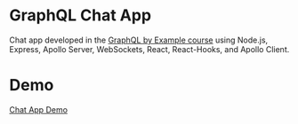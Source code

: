 # GraphQL Chat App

 Chat app developed in the [GraphQL by Example course](https://www.udemy.com/course/graphql-by-example/) using Node.js, Express, Apollo Server, WebSockets, React, React-Hooks, and Apollo Client.

# Demo
[Chat App Demo](https://user-images.githubusercontent.com/54079796/124055416-b2bfa700-d9d8-11eb-8cfc-98bd7d6aeb69.mov)


